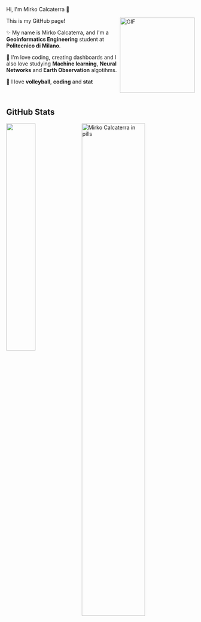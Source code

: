 Hi, I'm Mirko Calcaterra 👋

<img align="right" alt="GIF" height="200px" src="giphy.gif" />

This is my GitHub page!

✨ My name is Mirko Calcaterra, and I'm a **Geoinformatics Engineering** student at **Politecnico di Milano**. 

🔭 I'm love coding, creating dashboards and I also love studying **Machine learning**, **Neural Networks** and **Earth Observation** algotihms.

💬 I love **volleyball**, **coding** and **stat**

<br/> 

<h2> GitHub Stats </h2> 
<a href="https://github.com/rkomi98/github-readme-stats"><img align="left" width="39.4%" src="https://github-readme-stats.vercel.app/api/top-langs/?username=rkomi98&layout=donut&theme=merko" /></a>

<img width="58%" src="https://github-readme-stats.vercel.app/api?username=rkomi98&theme=merko&show_icons=true" alt="Mirko Calcaterra in pills" />

<!--

![emmalod's GitHub stats](https://github-readme-stats.vercel.app/api?username=emmalod&theme=merko&show_icons=true)
[![Top Langs](https://github-readme-stats.vercel.app/api/top-langs/?username=emmalod&layout=donut&theme=merko)](https://github.com/emmalod/github-readme-stats)

-->

<!--
**Rkomi98/Rkomi98** is a ✨ _special_ ✨ repository because its `README.md` (this file) appears on your GitHub profile.

Here are some ideas to get you started:

- 🔭 I’m currently working on ...
- 🌱 I’m currently learning ...
- 👯 I’m looking to collaborate on ...
- 🤔 I’m looking for help with ...
- 💬 Ask me about ...
- 📫 How to reach me: ...
- 😄 Pronouns: ...
- ⚡ Fun fact: ...
-->

